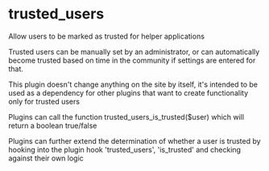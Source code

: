 trusted_users
=============

Allow users to be marked as trusted for helper applications

Trusted users can be manually set by an administrator, or can automatically become trusted
based on time in the community if settings are entered for that.

This plugin doesn't change anything on the site by itself, it's intended to be used
as a dependency for other plugins that want to create functionality only for trusted users

Plugins can call the function trusted_users_is_trusted($user) which will return a boolean true/false

Plugins can further extend the determination of whether a user is trusted by hooking into
the plugin hook 'trusted_users', 'is_trusted' and checking against their own logic